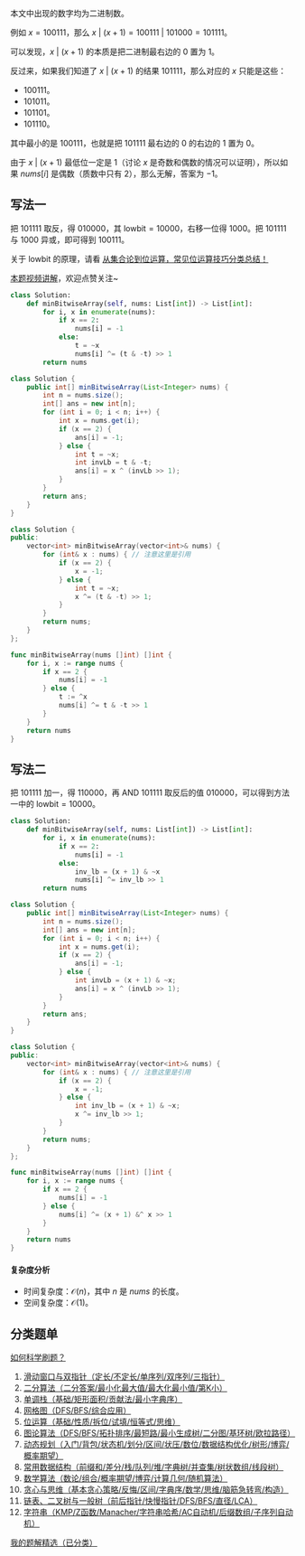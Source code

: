 本文中出现的数字均为二进制数。

例如 $x=100111$，那么 $x\ |\ (x+1) = 100111\ |\ 101000 = 101111$。

可以发现，$x\ |\ (x+1)$ 的本质是把二进制最右边的 $0$ 置为 $1$。

反过来，如果我们知道了 $x\ |\ (x+1)$ 的结果 $101111$，那么对应的 $x$ 只能是这些：

- $100111$。
- $101011$。
- $101101$。
- $101110$。

其中最小的是 $100111$，也就是把 $101111$ 最右边的 $0$ 的右边的 $1$ 置为 $0$。

由于 $x\ |\ (x+1)$ 最低位一定是 $1$（讨论 $x$ 是奇数和偶数的情况可以证明），所以如果 $\textit{nums}[i]$ 是偶数（质数中只有 $2$），那么无解，答案为 $-1$。

## 写法一

把 $101111$ 取反，得 $010000$，其 $\text{lowbit}=10000$，右移一位得 $1000$。把 $101111$ 与 $1000$ 异或，即可得到 $100111$。

关于 $\text{lowbit}$ 的原理，请看 [从集合论到位运算，常见位运算技巧分类总结！](https://leetcode.cn/circle/discuss/CaOJ45/)

[本题视频讲解](https://www.bilibili.com/video/BV1iR2zYaESG/)，欢迎点赞关注~

```py [sol-Python3]
class Solution:
    def minBitwiseArray(self, nums: List[int]) -> List[int]:
        for i, x in enumerate(nums):
            if x == 2:
                nums[i] = -1
            else:
                t = ~x
                nums[i] ^= (t & -t) >> 1
        return nums
```

```java [sol-Java]
class Solution {
    public int[] minBitwiseArray(List<Integer> nums) {
        int n = nums.size();
        int[] ans = new int[n];
        for (int i = 0; i < n; i++) {
            int x = nums.get(i);
            if (x == 2) {
                ans[i] = -1;
            } else {
                int t = ~x;
                int invLb = t & -t;
                ans[i] = x ^ (invLb >> 1);
            }
        }
        return ans;
    }
}
```

```cpp [sol-C++]
class Solution {
public:
    vector<int> minBitwiseArray(vector<int>& nums) {
        for (int& x : nums) { // 注意这里是引用
            if (x == 2) {
                x = -1;
            } else {
                int t = ~x;
                x ^= (t & -t) >> 1;
            }
        }
        return nums;
    }
};
```

```go [sol-Go]
func minBitwiseArray(nums []int) []int {
	for i, x := range nums {
		if x == 2 {
			nums[i] = -1
		} else {
			t := ^x
			nums[i] ^= t & -t >> 1
		}
	}
	return nums
}
```

## 写法二

把 $101111$ 加一，得 $110000$，再 AND $101111$ 取反后的值 $010000$，可以得到方法一中的 $\text{lowbit}=10000$。

```py [sol-Python3]
class Solution:
    def minBitwiseArray(self, nums: List[int]) -> List[int]:
        for i, x in enumerate(nums):
            if x == 2:
                nums[i] = -1
            else:
                inv_lb = (x + 1) & ~x
                nums[i] ^= inv_lb >> 1
        return nums
```

```java [sol-Java]
class Solution {
    public int[] minBitwiseArray(List<Integer> nums) {
        int n = nums.size();
        int[] ans = new int[n];
        for (int i = 0; i < n; i++) {
            int x = nums.get(i);
            if (x == 2) {
                ans[i] = -1;
            } else {
                int invLb = (x + 1) & ~x;
                ans[i] = x ^ (invLb >> 1);
            }
        }
        return ans;
    }
}
```

```cpp [sol-C++]
class Solution {
public:
    vector<int> minBitwiseArray(vector<int>& nums) {
        for (int& x : nums) { // 注意这里是引用
            if (x == 2) {
                x = -1;
            } else {
                int inv_lb = (x + 1) & ~x;
                x ^= inv_lb >> 1;
            }
        }
        return nums;
    }
};
```

```go [sol-Go]
func minBitwiseArray(nums []int) []int {
	for i, x := range nums {
		if x == 2 {
			nums[i] = -1
		} else {
			nums[i] ^= (x + 1) &^ x >> 1
		}
	}
	return nums
}
```

#### 复杂度分析

- 时间复杂度：$\mathcal{O}(n)$，其中 $n$ 是 $\textit{nums}$ 的长度。
- 空间复杂度：$\mathcal{O}(1)$。

## 分类题单

[如何科学刷题？](https://leetcode.cn/circle/discuss/RvFUtj/)

1. [滑动窗口与双指针（定长/不定长/单序列/双序列/三指针）](https://leetcode.cn/circle/discuss/0viNMK/)
2. [二分算法（二分答案/最小化最大值/最大化最小值/第K小）](https://leetcode.cn/circle/discuss/SqopEo/)
3. [单调栈（基础/矩形面积/贡献法/最小字典序）](https://leetcode.cn/circle/discuss/9oZFK9/)
4. [网格图（DFS/BFS/综合应用）](https://leetcode.cn/circle/discuss/YiXPXW/)
5. [位运算（基础/性质/拆位/试填/恒等式/思维）](https://leetcode.cn/circle/discuss/dHn9Vk/)
6. [图论算法（DFS/BFS/拓扑排序/最短路/最小生成树/二分图/基环树/欧拉路径）](https://leetcode.cn/circle/discuss/01LUak/)
7. [动态规划（入门/背包/状态机/划分/区间/状压/数位/数据结构优化/树形/博弈/概率期望）](https://leetcode.cn/circle/discuss/tXLS3i/)
8. [常用数据结构（前缀和/差分/栈/队列/堆/字典树/并查集/树状数组/线段树）](https://leetcode.cn/circle/discuss/mOr1u6/)
9. [数学算法（数论/组合/概率期望/博弈/计算几何/随机算法）](https://leetcode.cn/circle/discuss/IYT3ss/)
10. [贪心与思维（基本贪心策略/反悔/区间/字典序/数学/思维/脑筋急转弯/构造）](https://leetcode.cn/circle/discuss/g6KTKL/)
11. [链表、二叉树与一般树（前后指针/快慢指针/DFS/BFS/直径/LCA）](https://leetcode.cn/circle/discuss/K0n2gO/)
12. [字符串（KMP/Z函数/Manacher/字符串哈希/AC自动机/后缀数组/子序列自动机）](https://leetcode.cn/circle/discuss/SJFwQI/)

[我的题解精选（已分类）](https://github.com/EndlessCheng/codeforces-go/blob/master/leetcode/SOLUTIONS.md)
